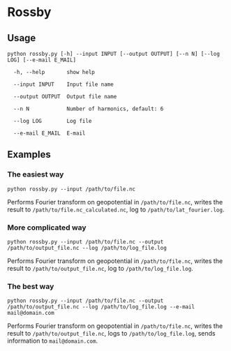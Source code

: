 # Rossby

## Usage
``python rossby.py [-h] --input INPUT [--output OUTPUT] [--n N] [--log LOG] [--e-mail E_MAIL]``

``  -h, --help       show help``

``  --input INPUT    Input file name``

``  --output OUTPUT  Output file name``

``  --n N            Number of harmonics, default: 6``

``  --log LOG        Log file``

``  --e-mail E_MAIL  E-mail``
  
## Examples

### The easiest way

``python rossby.py --input /path/to/file.nc``

Performs Fourier transform on geopotential in ``/path/to/file.nc``, writes the result to
``/path/to/file.nc_calculated.nc``, log to ``/path/to/lat_fourier.log``.

### More complicated way

``python rossby.py --input /path/to/file.nc --output /path/to/output_file.nc
--log /path/to/log_file.log``

Performs Fourier transform on geopotential in ``/path/to/file.nc``, writes the result to
``/path/to/output_file.nc``, log to ``/path/to/log_file.log``.

### The best way

``python rossby.py --input /path/to/file.nc --output /path/to/output_file.nc
--log /path/to/log_file.log --e-mail mail@domain.com``

Performs Fourier transform on geopotential in ``/path/to/file.nc``, writes the result to
``/path/to/output_file.nc``, logs to ``/path/to/log_file.log``, sends information to
``mail@domain.com``.